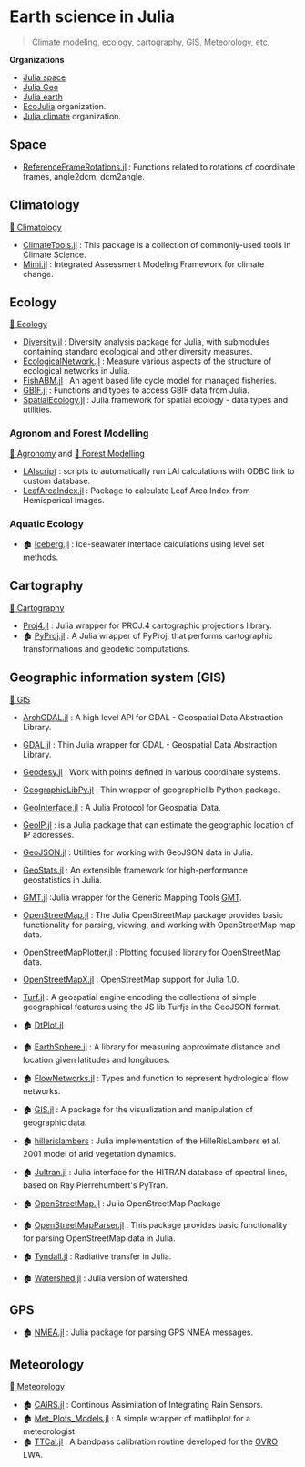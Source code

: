 # Earth science in Julia

> Climate modeling, ecology, cartography, GIS, Meteorology, etc.

**Organizations**
- [Julia space](https://github.com/JuliaSpace)
- [Julia Geo](https://github.com/JuliaGeo)
- [Julia earth](https://github.com/JuliaEarth)
- [EcoJulia](https://ecojulia.org) organization.
- [Julia climate](https://github.com/JuliaClimate) organization.

## Space

- [ReferenceFrameRotations.jl](https://github.com/JuliaSpace/ReferenceFrameRotations.jl) : Functions related to rotations of coordinate frames, angle2dcm, dcm2angle.

## Climatology

[📖 Climatology](https://en.wikipedia.org/wiki/Category:Climatology)

- [ClimateTools.jl](https://github.com/Balinus/ClimateTools.jl) : This package is a collection of commonly-used tools in Climate Science.
- [Mimi.jl](https://github.com/anthofflab/Mimi.jl) : Integrated Assessment Modeling Framework for climate change.

## Ecology

[📖 Ecology](https://en.wikipedia.org/wiki/Category:Ecology)

- [Diversity.jl](https://github.com/richardreeve/Diversity.jl) : Diversity analysis package for Julia, with submodules containing standard ecological and other diversity measures.
- [EcologicalNetwork.jl](https://github.com/EcoJulia/EcologicalNetworks.jl) : Measure various aspects of the structure of ecological networks in Julia.
- [FishABM.jl](https://github.com/jangevaare/FishABM.jl) : An agent based life cycle model for managed fisheries.
- [GBIF.jl](https://github.com/EcoJulia/GBIF.jl) : Functions and types to access GBIF data from Julia.
- [SpatialEcology.jl](https://github.com/EcoJulia/SpatialEcology.jl) : Julia framework for spatial ecology - data types and utilities.

### Agronom and Forest Modelling

[📖 Agronomy](https://en.wikipedia.org/wiki/Category:Agronomy) and [📖 Forest Modelling](https://en.wikipedia.org/wiki/Category:Forest_modelling)

- [LAIscript](https://github.com/ETC-UA/LAIscript) : scripts to automatically run LAI calculations with ODBC link to custom database.
- [LeafAreaIndex.jl](https://github.com/ETC-UA/LeafAreaIndex.jl) : Package to calculate Leaf Area Index from Hemisperical Images.

### Aquatic Ecology

- 🏚️ [Iceberg.jl](https://github.com/njwilson23/Iceberg.jl) : Ice-seawater interface calculations using level set methods.

## Cartography

[📖 Cartography](https://en.wikipedia.org/wiki/Category:Cartography)

- [Proj4.jl](https://github.com/JuliaGeo/Proj4.jl) : Julia wrapper for PROJ.4 cartographic projections library.
- 🏚️ [PyProj.jl](https://github.com/kshramt/PyProj.jl) :  A Julia wrapper of PyProj, that performs cartographic transformations and geodetic computations.

## Geographic information system (GIS)

[📖 GIS](https://en.wikipedia.org/wiki/Geographic_information_system)

- [ArchGDAL.jl](https://github.com/yeesian/ArchGDAL.jl) : A high level API for GDAL - Geospatial Data Abstraction Library.
- [GDAL.jl](https://github.com/JuliaGeo/GDAL.jl) : Thin Julia wrapper for GDAL - Geospatial Data Abstraction Library.
- [Geodesy.jl](https://github.com/JuliaGeo/Geodesy.jl) : Work with points defined in various coordinate systems.
- [GeographicLibPy.jl](https://github.com/kshramt/GeographicLibPy.jl) : Thin wrapper of geographiclib Python package.
- [GeoInterface.jl](https://github.com/JuliaGeo/GeoInterface.jl) : A Julia Protocol for Geospatial Data.
- [GeoIP.jl](https://github.com/JuliaWeb/GeoIP.jl) : is a Julia package that can estimate the geographic location of IP addresses.
- [GeoJSON.jl](https://github.com/JuliaGeo/GeoJSON.jl) : Utilities for working with GeoJSON data in Julia.
- [GeoStats.jl](https://github.com/JuliaEarth/GeoStats.jl) : An extensible framework for high-performance geostatistics in Julia.
- [GMT.jl](https://github.com/joa-quim/GMT.jl) :Julia wrapper for the Generic Mapping Tools [GMT](https://github.com/GenericMappingTools/gmt).
- [OpenStreetMap.jl](https://github.com/tedsteiner/OpenStreetMap.jl) : The Julia OpenStreetMap package provides basic functionality for parsing, viewing, and working with OpenStreetMap map data.
- [OpenStreetMapPlotter.jl](https://github.com/juliusgeo/OpenStreetMapPlotter.jl) : Plotting focused library for OpenStreetMap data.
- [OpenStreetMapX.jl](https://github.com/pszufe/OpenStreetMapX.jl) : OpenStreetMap support for Julia 1.0.
- [Turf.jl](https://github.com/philoez98/Turf.jl) : A geospatial engine encoding the collections of simple geographical features using the JS lib Turfjs in the GeoJSON format.


- 🏚️ [DtPlot.jl](https://github.com/dejakaymac/DtPlot.jl)
- 🏚️ [EarthSphere.jl](https://github.com/cuevasclemente/EarthSphere.jl) : A library for measuring approximate distance and location given latitudes and longitudes.
- 🏚️ [FlowNetworks.jl](https://github.com/scheidan/FlowNetworks.jl) : Types and function to represent hydrological flow networks.
- 🏚️ [GIS.jl](https://github.com/wkearn/GIS.jl) : A package for the visualization and manipulation of geographic data.
- 🏚️ [hillerislambers](https://github.com/wkearn/hillerislambers) : Julia implementation of the HilleRisLambers et al. 2001 model of arid vegetation dynamics.
- 🏚️ [Jultran.jl](https://github.com/jsbj/Jultran.jl) : Julia interface for the HITRAN database of spectral lines, based on Ray Pierrehumbert's PyTran.
- 🏚️ [OpenStreetMap.jl](https://github.com/tedsteiner/OpenStreetMap.jl) : Julia OpenStreetMap Package
- 🏚️ [OpenStreetMapParser.jl](https://github.com/yeesian/OpenStreetMapParser.jl) : This package provides basic functionality for parsing OpenStreetMap data in Julia.
- 🏚️ [Tyndall.jl](https://github.com/jsbj/Tyndall.jl) : Radiative transfer in Julia.
- 🏚️ [Watershed.jl](https://github.com/seung-lab/Watershed.jl) : Julia version of watershed.

## GPS

- 🏚️ [NMEA.jl](https://github.com/templarlabs/NMEA.jl) : Julia package for parsing GPS NMEA messages.

## Meteorology

[ 📖 Meteorology](https://en.wikipedia.org/wiki/Meteorology)

- 🏚️ [CAIRS.jl](https://github.com/scheidan/CAIRS.jl) : Continous Assimilation of Integrating Rain Sensors.
- 🏚️ [Met_Plots_Models.jl](https://github.com/zhujinxuan/Met_Plots_Models.jl) : A simple wrapper of matlibplot for a meteorologist.
- 🏚️ [TTCal.jl](https://github.com/mweastwood/TTCal.jl) : A bandpass calibration routine developed for the [OVRO](https://en.wikipedia.org/wiki/Owens_Valley_Radio_Observatory) LWA.
